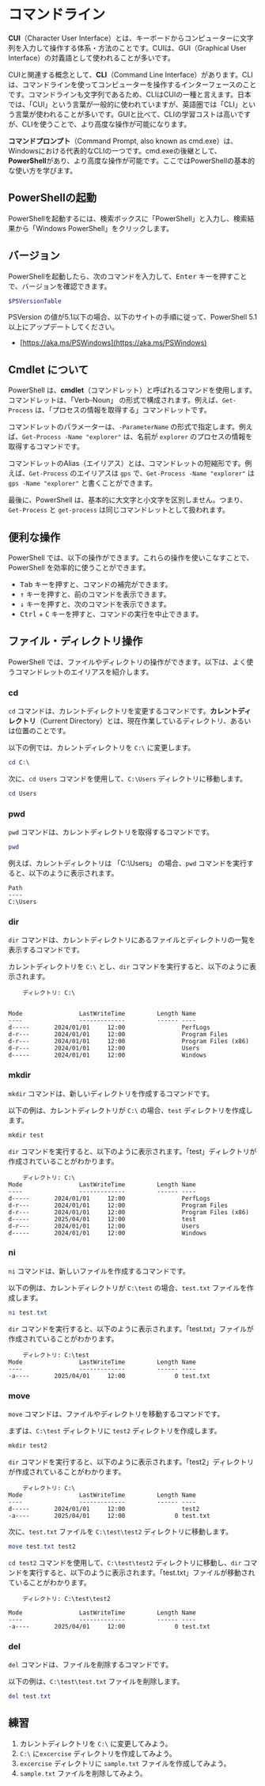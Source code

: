 # コマンドライン

**CUI**（Character User Interface）とは、キーボードからコンピューターに文字列を入力して操作する体系・方法のことです。CUIは、GUI（Graphical User Interface）の対義語として使われることが多いです。

CUIと関連する概念として、**CLI**（Command Line Interface）があります。CLIは、コマンドラインを使ってコンピューターを操作するインターフェースのことです。コマンドラインも文字列であるため、CLIはCUIの一種と言えます。日本では、「CUI」という言葉が一般的に使われていますが、英語圏では「CLI」という言葉が使われることが多いです。GUIと比べて、CLIの学習コストは高いですが、CLIを使うことで、より高度な操作が可能になります。

**コマンドプロンプト**（Command Prompt, also known as cmd.exe）は、Windowsにおける代表的なCLIの一つです。cmd.exeの後継として、**PowerShell**があり、より高度な操作が可能です。ここではPowerShellの基本的な使い方を学びます。

## PowerShellの起動

PowerShellを起動するには、検索ボックスに「PowerShell」と入力し、検索結果から「Windows PowerShell」をクリックします。

## バージョン

PowerShellを起動したら、次のコマンドを入力して、<kbd>Enter</kbd> キーを押すことで、バージョンを確認できます。

```powershell
$PSVersionTable
```

PSVersion の値が5.1以下の場合、以下のサイトの手順に従って、PowerShell 5.1 以上にアップデートしてください。

- [https://aka.ms/PSWindows](https://aka.ms/PSWindows)

## Cmdlet について

PowerShell は、**cmdlet**（コマンドレット）と呼ばれるコマンドを使用します。コマンドレットは、「Verb-Noun」 の形式で構成されます。例えば、`Get-Process` は、「プロセスの情報を取得する」コマンドレットです。

コマンドレットのパラメーターは、`-ParameterName` の形式で指定します。例えば、`Get-Process -Name "explorer"` は、名前が `explorer` のプロセスの情報を取得するコマンドです。

コマンドレットのAlias（エイリアス）とは、コマンドレットの短縮形です。例えば、`Get-Process` のエイリアスは `gps` で、`Get-Process -Name "explorer"` は `gps -Name "explorer"` と書くことができます。

最後に、PowerShell は、基本的に大文字と小文字を区別しません。つまり、`Get-Process` と `get-process` は同じコマンドレットとして扱われます。

## 便利な操作

PowerShell では、以下の操作ができます。これらの操作を使いこなすことで、PowerShell を効率的に使うことができます。

- <kbd>Tab</kbd> キーを押すと、コマンドの補完ができます。
- <kbd>↑</kbd> キーを押すと、前のコマンドを表示できます。
- <kbd>↓</kbd> キーを押すと、次のコマンドを表示できます。
- <kbd>Ctrl</kbd> + <kbd>C</kbd> キーを押すと、コマンドの実行を中止できます。

## ファイル・ディレクトリ操作

PowerShell では、ファイルやディレクトリの操作ができます。以下は、よく使うコマンドレットのエイリアスを紹介します。

### cd

`cd` コマンドは、カレントディレクトリを変更するコマンドです。**カレントディレクトリ**（Current Directory）とは、現在作業しているディレクトリ、あるいは位置のことです。

以下の例では、カレントディレクトリを `C:\` に変更します。

```powershell
cd C:\
```

次に、`cd Users` コマンドを使用して、`C:\Users` ディレクトリに移動します。

```powershell
cd Users
```

### pwd

`pwd` コマンドは、カレントディレクトリを取得するコマンドです。

```powershell
pwd
```

例えば、カレントディレクトリは 「C:\Users」 の場合、`pwd` コマンドを実行すると、以下のように表示されます。

```
Path
----
C:\Users
```

### dir

`dir` コマンドは、カレントディレクトリにあるファイルとディレクトリの一覧を表示するコマンドです。

カレントディレクトリを `C:\` とし、`dir` コマンドを実行すると、以下のように表示されます。

```
    ディレクトリ: C:\


Mode                LastWriteTime         Length Name
----                -------------         ------ ----
d-----       2024/01/01     12:00                PerfLogs
d-r---       2024/01/01     12:00                Program Files
d-r---       2024/01/01     12:00                Program Files (x86)
d-r---       2024/01/01     12:00                Users
d-----       2024/01/01     12:00                Windows
```

### mkdir

`mkdir` コマンドは、新しいディレクトリを作成するコマンドです。

以下の例は、カレントディレクトリが `C:\` の場合、`test` ディレクトリを作成します。

```powershell
mkdir test
```

`dir` コマンドを実行すると、以下のように表示されます。「test」ディレクトリが作成されていることがわかります。

```
    ディレクトリ: C:\
Mode                LastWriteTime         Length Name
----                -------------         ------ ----
d-----       2024/01/01     12:00                PerfLogs
d-r---       2024/01/01     12:00                Program Files
d-r---       2024/01/01     12:00                Program Files (x86)
d-----       2025/04/01     12:00                test
d-r---       2024/01/01     12:00                Users
d-----       2024/01/01     12:00                Windows
```

### ni

`ni` コマンドは、新しいファイルを作成するコマンドです。

以下の例は、カレントディレクトリが `C:\test` の場合、`test.txt` ファイルを作成します。

```powershell
ni test.txt
```

`dir` コマンドを実行すると、以下のように表示されます。「test.txt」ファイルが作成されていることがわかります。

```
    ディレクトリ: C:\test
Mode                LastWriteTime         Length Name
----                -------------         ------ ----
-a----       2025/04/01     12:00              0 test.txt
```

### move

`move` コマンドは、ファイルやディレクトリを移動するコマンドです。

まずは、`C:\test` ディレクトリに `test2` ディレクトリを作成します。

```powershell
mkdir test2
```

`dir` コマンドを実行すると、以下のように表示されます。「test2」ディレクトリが作成されていることがわかります。

```
    ディレクトリ: C:\
Mode                LastWriteTime         Length Name
----                -------------         ------ ----
d-----       2024/01/01     12:00                test2
-a----       2025/04/01     12:00              0 test.txt
```


次に、`test.txt` ファイルを `C:\test\test2` ディレクトリに移動します。

```powershell
move test.txt test2
```

`cd test2` コマンドを使用して、`C:\test\test2` ディレクトリに移動し、`dir` コマンドを実行すると、以下のように表示されます。「test.txt」ファイルが移動されていることがわかります。

```
    ディレクトリ: C:\test\test2

Mode                LastWriteTime         Length Name
----                -------------         ------ ----
-a----       2025/04/01     12:00              0 test.txt
```

### del

`del` コマンドは、ファイルを削除するコマンドです。

以下の例は、`C:\test\test.txt` ファイルを削除します。

```powershell
del test.txt
```

## 練習

1. カレントディレクトリを `C:\` に変更してみよう。
2. `C:\` に`excercise` ディレクトリを作成してみよう。
3. `excercise` ディレクトリに `sample.txt` ファイルを作成してみよう。
4. `sample.txt` ファイルを削除してみよう。

